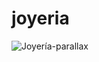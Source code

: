 # joyeria
![Joyería-parallax](https://user-images.githubusercontent.com/60888517/121823978-6bae8380-cc6e-11eb-8f5c-8095942f6855.png)
